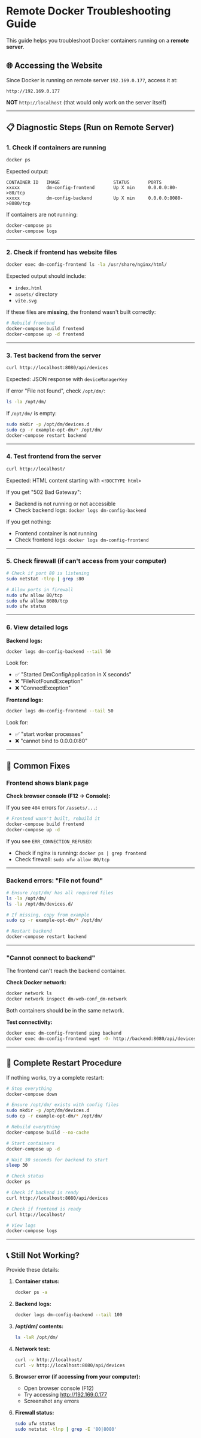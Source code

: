 # Remote Docker Troubleshooting Guide

This guide helps you troubleshoot Docker containers running on a **remote server**.

## 🌐 Accessing the Website

Since Docker is running on remote server `192.169.0.177`, access it at:

```
http://192.169.0.177
```

**NOT** `http://localhost` (that would only work on the server itself)

---

## 📋 Diagnostic Steps (Run on Remote Server)

### 1. Check if containers are running

```bash
docker ps
```

Expected output:
```
CONTAINER ID   IMAGE                    STATUS       PORTS
xxxxx          dm-config-frontend       Up X min     0.0.0.0:80->80/tcp
xxxxx          dm-config-backend        Up X min     0.0.0.0:8080->8080/tcp
```

If containers are not running:
```bash
docker-compose ps
docker-compose logs
```

---

### 2. Check if frontend has website files

```bash
docker exec dm-config-frontend ls -la /usr/share/nginx/html/
```

Expected output should include:
- `index.html`
- `assets/` directory
- `vite.svg`

If these files are **missing**, the frontend wasn't built correctly:
```bash
# Rebuild frontend
docker-compose build frontend
docker-compose up -d frontend
```

---

### 3. Test backend from the server

```bash
curl http://localhost:8080/api/devices
```

Expected: JSON response with `deviceManagerKey`

If error "File not found", check `/opt/dm/`:
```bash
ls -la /opt/dm/
```

If `/opt/dm/` is empty:
```bash
sudo mkdir -p /opt/dm/devices.d
sudo cp -r example-opt-dm/* /opt/dm/
docker-compose restart backend
```

---

### 4. Test frontend from the server

```bash
curl http://localhost/
```

Expected: HTML content starting with `<!DOCTYPE html>`

If you get "502 Bad Gateway":
- Backend is not running or not accessible
- Check backend logs: `docker logs dm-config-backend`

If you get nothing:
- Frontend container is not running
- Check frontend logs: `docker logs dm-config-frontend`

---

### 5. Check firewall (if can't access from your computer)

```bash
# Check if port 80 is listening
sudo netstat -tlnp | grep :80

# Allow ports in firewall
sudo ufw allow 80/tcp
sudo ufw allow 8080/tcp
sudo ufw status
```

---

### 6. View detailed logs

**Backend logs:**
```bash
docker logs dm-config-backend --tail 50
```

Look for:
- ✅ "Started DmConfigApplication in X seconds"
- ❌ "FileNotFoundException" 
- ❌ "ConnectException"

**Frontend logs:**
```bash
docker logs dm-config-frontend --tail 50
```

Look for:
- ✅ "start worker processes"
- ❌ "cannot bind to 0.0.0.0:80"

---

## 🔧 Common Fixes

### Frontend shows blank page

**Check browser console (F12 → Console):**

If you see `404` errors for `/assets/...`:
```bash
# Frontend wasn't built, rebuild it
docker-compose build frontend
docker-compose up -d
```

If you see `ERR_CONNECTION_REFUSED`:
- Check if nginx is running: `docker ps | grep frontend`
- Check firewall: `sudo ufw allow 80/tcp`

---

### Backend errors: "File not found"

```bash
# Ensure /opt/dm/ has all required files
ls -la /opt/dm/
ls -la /opt/dm/devices.d/

# If missing, copy from example
sudo cp -r example-opt-dm/* /opt/dm/

# Restart backend
docker-compose restart backend
```

---

### "Cannot connect to backend"

The frontend can't reach the backend container.

**Check Docker network:**
```bash
docker network ls
docker network inspect dm-web-conf_dm-network
```

Both containers should be in the same network.

**Test connectivity:**
```bash
docker exec dm-config-frontend ping backend
docker exec dm-config-frontend wget -O- http://backend:8080/api/devices
```

---

## 🚀 Complete Restart Procedure

If nothing works, try a complete restart:

```bash
# Stop everything
docker-compose down

# Ensure /opt/dm/ exists with config files
sudo mkdir -p /opt/dm/devices.d
sudo cp -r example-opt-dm/* /opt/dm/

# Rebuild everything
docker-compose build --no-cache

# Start containers
docker-compose up -d

# Wait 30 seconds for backend to start
sleep 30

# Check status
docker ps

# Check if backend is ready
curl http://localhost:8080/api/devices

# Check if frontend is ready
curl http://localhost/

# View logs
docker-compose logs
```

---

## 📞 Still Not Working?

Provide these details:

1. **Container status:**
   ```bash
   docker ps -a
   ```

2. **Backend logs:**
   ```bash
   docker logs dm-config-backend --tail 100
   ```

3. **/opt/dm/ contents:**
   ```bash
   ls -laR /opt/dm/
   ```

4. **Network test:**
   ```bash
   curl -v http://localhost/
   curl -v http://localhost:8080/api/devices
   ```

5. **Browser error (if accessing from your computer):**
   - Open browser console (F12)
   - Try accessing http://192.169.0.177
   - Screenshot any errors

6. **Firewall status:**
   ```bash
   sudo ufw status
   sudo netstat -tlnp | grep -E '80|8080'
   ```
